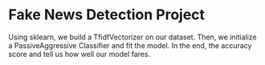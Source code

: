 # Fake News Detection Project
Using sklearn, we build a TfidfVectorizer on our dataset. Then, we initialize a PassiveAggressive Classifier and fit the model. In the end, the accuracy score and tell us how well our model fares.
